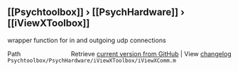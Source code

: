 ## [[Psychtoolbox]] &#8250; [[PsychHardware]] &#8250; [[iViewXToolbox]]

wrapper function for in and outgoing udp connections  




<div class="code_header" style="text-align:right;">
  <span style="float:left;">Path&nbsp;&nbsp;</span> <span class="counter">Retrieve <a href=
  "https://raw.github.com/Psychtoolbox-3/Psychtoolbox-3/beta/Psychtoolbox/PsychHardware/iViewXToolbox/iViewXComm.m">current version from GitHub</a> | View <a href=
  "https://github.com/Psychtoolbox-3/Psychtoolbox-3/commits/beta/Psychtoolbox/PsychHardware/iViewXToolbox/iViewXComm.m">changelog</a></span>
</div>
<div class="code">
  <code>Psychtoolbox/PsychHardware/iViewXToolbox/iViewXComm.m</code>
</div>

